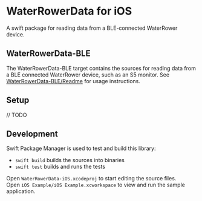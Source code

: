 # WaterRowerData for iOS

A swift package for reading data from a BLE-connected WaterRower device.

## WaterRowerData-BLE

The WaterRowerData-BLE target contains the sources for reading data from
a BLE connected WaterRower device, such as an S5 monitor.
See [WaterRowerData-BLE/Readme](Sources/WaterRowerData-BLE/README.md) for 
usage instructions.

## Setup

// TODO

## Development

Swift Package Manager is used to test and build this library:

 - `swift build` builds the sources into binaries
 - `swift test` builds and runs the tests

Open `WaterRowerData-iOS.xcodeproj` to start editing the source files.  
Open `iOS Example/iOS Example.xcworkspace` to view and run the sample
application.
